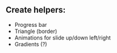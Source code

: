 ## Create helpers:

- Progress bar
- Triangle (border)
- Animations for slide up/down left/right
- Gradients (?)
